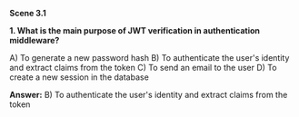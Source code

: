 **Scene 3.1**

**1. What is the main purpose of JWT verification in authentication middleware?**

A) To generate a new password hash
B) To authenticate the user's identity and extract claims from the token
C) To send an email to the user
D) To create a new session in the database

**Answer:** B) To authenticate the user's identity and extract claims from the token
